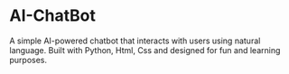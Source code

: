 # AI-ChatBot
A simple AI-powered chatbot that interacts with users using natural language. Built with Python, Html, Css and designed for fun and learning purposes.
